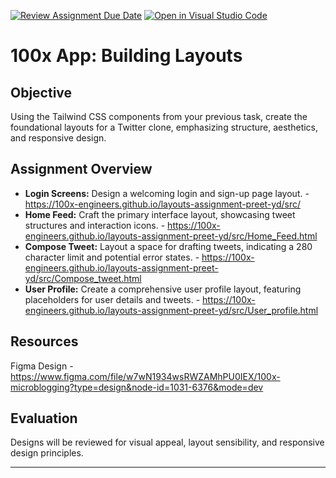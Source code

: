 [![Review Assignment Due Date](https://classroom.github.com/assets/deadline-readme-button-24ddc0f5d75046c5622901739e7c5dd533143b0c8e959d652212380cedb1ea36.svg)](https://classroom.github.com/a/Wzo1QZ03)
[![Open in Visual Studio Code](https://classroom.github.com/assets/open-in-vscode-718a45dd9cf7e7f842a935f5ebbe5719a5e09af4491e668f4dbf3b35d5cca122.svg)](https://classroom.github.com/online_ide?assignment_repo_id=12122189&assignment_repo_type=AssignmentRepo)
# 100x App: Building Layouts

## Objective

Using the Tailwind CSS components from your previous task, create the foundational layouts for a Twitter clone, emphasizing structure, aesthetics, and responsive design.

## Assignment Overview

- **Login Screens:** Design a welcoming login and sign-up page layout. - https://100x-engineers.github.io/layouts-assignment-preet-yd/src/
- **Home Feed:** Craft the primary interface layout, showcasing tweet structures and interaction icons. - https://100x-engineers.github.io/layouts-assignment-preet-yd/src/Home_Feed.html
- **Compose Tweet:** Layout a space for drafting tweets, indicating a 280 character limit and potential error states. - https://100x-engineers.github.io/layouts-assignment-preet-yd/src/Compose_tweet.html
- **User Profile:** Create a comprehensive user profile layout, featuring placeholders for user details and tweets. - https://100x-engineers.github.io/layouts-assignment-preet-yd/src/User_profile.html

## Resources

Figma Design - https://www.figma.com/file/w7wN1934wsRWZAMhPU0IEX/100x-microblogging?type=design&node-id=1031-6376&mode=dev

## Evaluation

Designs will be reviewed for visual appeal, layout sensibility, and responsive design principles.

---
